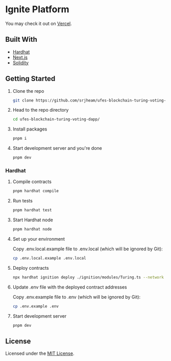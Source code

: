# Ignite Platform

You may check it out on [Vercel](https://ignite-platform-sand.vercel.app/).

## Built With

* [Hardhat](https://hardhat.org/)
* [Next.js](https://nextjs.org/)
* [Solidity](https://docs.soliditylang.org/)

## Getting Started

1. Clone the repo

    ```bash
    git clone https://github.com/srjheam/ufes-blockchain-turing-voting-dapp.git
    ```

2. Head to the repo directory

    ```bash
    cd ufes-blockchain-turing-voting-dapp/
    ```

3. Install packages

    ```bash
    pnpm i
    ```

5. Start development server and you're done

    ```bash
    pnpm dev
    ```

### Hardhat

1. Compile contracts

    ```bash
    pnpm hardhat compile
    ```

2. Run tests

    ```bash
    pnpm hardhat test
    ```

3. Start Hardhat node

    ```bash
    pnpm hardhat node
    ```

4. Set up your environment

    Copy .env.local.example file to .env.local (which will be ignored by Git):
    
    ```bash
    cp .env.local.example .env.local
    ```

5. Deploy contracts

    ```bash
    npx hardhat ignition deploy ./ignition/modules/Turing.ts --network localhost
    ```

6. Update .env file with the deployed contract addresses

    Copy .env.example file to .env (which will be ignored by Git):
    
    ```bash
    cp .env.example .env
    ```

7. Start development server

    ```bash
    pnpm dev
    ```

## License

Licensed under the [MIT License](./LICENSE).
